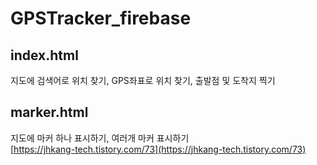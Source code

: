 # GPSTracker_firebase

## index.html  
지도에 검색어로 위치 찾기, GPS좌표로 위치 찾기, 출발점 및 도착지 찍기  

## marker.html  
지도에 마커 하나 표시하기, 여러개 마커 표시하기  
[https://jhkang-tech.tistory.com/73](https://jhkang-tech.tistory.com/73)  

